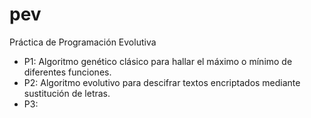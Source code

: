 # pev
Práctica de Programación Evolutiva

 - P1: Algoritmo genético clásico para hallar el máximo o mínimo de diferentes funciones.
 - P2: Algoritmo evolutivo para descifrar textos encriptados mediante sustitución de letras.
 - P3:
